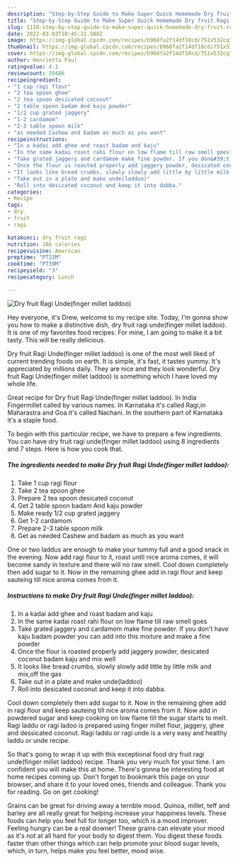 ```yaml
---
description: "Step-by-Step Guide to Make Super Quick Homemade Dry fruit Ragi Unde(finger millet laddoo)"
title: "Step-by-Step Guide to Make Super Quick Homemade Dry fruit Ragi Unde(finger millet laddoo)"
slug: 1118-step-by-step-guide-to-make-super-quick-homemade-dry-fruit-ragi-undefinger-millet-laddoo
date: 2022-03-03T10:45:31.588Z
image: https://img-global.cpcdn.com/recipes/b968fa2f14df10cd/751x532cq70/dry-fruit-ragi-undefinger-millet-laddoo-recipe-main-photo.jpg
thumbnail: https://img-global.cpcdn.com/recipes/b968fa2f14df10cd/751x532cq70/dry-fruit-ragi-undefinger-millet-laddoo-recipe-main-photo.jpg
cover: https://img-global.cpcdn.com/recipes/b968fa2f14df10cd/751x532cq70/dry-fruit-ragi-undefinger-millet-laddoo-recipe-main-photo.jpg
author: Henrietta Paul
ratingvalue: 4.1
reviewcount: 39486
recipeingredient:
- "1 cup ragi flour"
- "2 tea spoon ghee"
- "2 tea spoon desicated coconut"
- "2 table spoon badam And kaju powder"
- "1/2 cup grated jaggery"
- "1-2 cardamom"
- "2-3 table spoon milk"
- "as needed Cashew and badam as much as you want"
recipeinstructions:
- "In a kadai add ghee and roast badam and kaju"
- "In the same kadai roast rahi flour on low flame till raw smell goes"
- "Take grated jaggery and cardamom make fine powder. If you don&#39;t have kaju badam powder you can add into this mixture and make a fine powder"
- "Once the flour is roasted properly add jaggery powder, desicated coconut badam kaju and mix well"
- "It looks like bread crumbs, slowly slowly add little by little milk and mix,off the gas"
- "Take out in a plate and make unde(laddoo)"
- "Roll into desicated coconut and keep it into dabba."
categories:
- Recipe
tags:
- dry
- fruit
- ragi

katakunci: dry fruit ragi 
nutrition: 166 calories
recipecuisine: American
preptime: "PT22M"
cooktime: "PT39M"
recipeyield: "3"
recipecategory: Lunch

---
```



![Dry fruit Ragi Unde(finger millet laddoo)](https://img-global.cpcdn.com/recipes/b968fa2f14df10cd/751x532cq70/dry-fruit-ragi-undefinger-millet-laddoo-recipe-main-photo.jpg)

Hey everyone, it's Drew, welcome to my recipe site. Today, I'm gonna show you how to make a distinctive dish, dry fruit ragi unde(finger millet laddoo). It is one of my favorites food recipes. For mine, I am going to make it a bit tasty. This will be really delicious.

Dry fruit Ragi Unde(finger millet laddoo) is one of the most well liked of current trending foods on earth. It is simple, it's fast, it tastes yummy. It's appreciated by millions daily. They are nice and they look wonderful. Dry fruit Ragi Unde(finger millet laddoo) is something which I have loved my whole life.

Great recipe for Dry fruit Ragi Unde(finger millet laddoo). In India Fingermillet called by various names. In Karnataka it&#39;s called Ragi,in Maharastra and Goa it&#39;s called Nachani. In the southern part of Karnataka it&#39;s a staple food.


To begin with this particular recipe, we have to prepare a few ingredients. You can have dry fruit ragi unde(finger millet laddoo) using 8 ingredients and 7 steps. Here is how you cook that.

<!--inarticleads1-->

##### The ingredients needed to make Dry fruit Ragi Unde(finger millet laddoo):

1. Take 1 cup ragi flour
1. Take 2 tea spoon ghee
1. Prepare 2 tea spoon desicated coconut
1. Get 2 table spoon badam And kaju powder
1. Make ready 1/2 cup grated jaggery
1. Get 1-2 cardamom
1. Prepare 2-3 table spoon milk
1. Get as needed Cashew and badam as much as you want


One or two laddus are enough to make your tummy full and a good snack in the evening. Now add ragi flour to it, roast until nice aroma comes, it will become sandy in texture and there will no raw smell. Cool down completely then add sugar to it. Now in the remaining ghee add in ragi flour and keep sauteing till nice aroma comes from it. 

<!--inarticleads2-->

##### Instructions to make Dry fruit Ragi Unde(finger millet laddoo):

1. In a kadai add ghee and roast badam and kaju
1. In the same kadai roast rahi flour on low flame till raw smell goes
1. Take grated jaggery and cardamom make fine powder. If you don&#39;t have kaju badam powder you can add into this mixture and make a fine powder
1. Once the flour is roasted properly add jaggery powder, desicated coconut badam kaju and mix well
1. It looks like bread crumbs, slowly slowly add little by little milk and mix,off the gas
1. Take out in a plate and make unde(laddoo)
1. Roll into desicated coconut and keep it into dabba.


Cool down completely then add sugar to it. Now in the remaining ghee add in ragi flour and keep sauteing till nice aroma comes from it. Now add in powdered sugar and keep cooking on low flame till the sugar starts to melt. Ragi laddu or ragi ladoo is prepared using finger millet flour, jaggery, ghee and dessicated coconut. Ragi laddu or ragi unde is a very easy and healthy laddu or unde recipe. 

So that's going to wrap it up with this exceptional food dry fruit ragi unde(finger millet laddoo) recipe. Thank you very much for your time. I am confident you will make this at home. There's gonna be interesting food at home recipes coming up. Don't forget to bookmark this page on your browser, and share it to your loved ones, friends and colleague. Thank you for reading. Go on get cooking!

Grains can be great for driving away a terrible mood. Quinoa, millet, teff and barley are all really great for helping increase your happiness levels. These foods can help you feel full for longer too, which is a mood improver. Feeling hungry can be a real downer! These grains can elevate your mood as it's not at all hard for your body to digest them. You digest these foods faster than other things which can help promote your blood sugar levels, which, in turn, helps make you feel better, mood wise.
